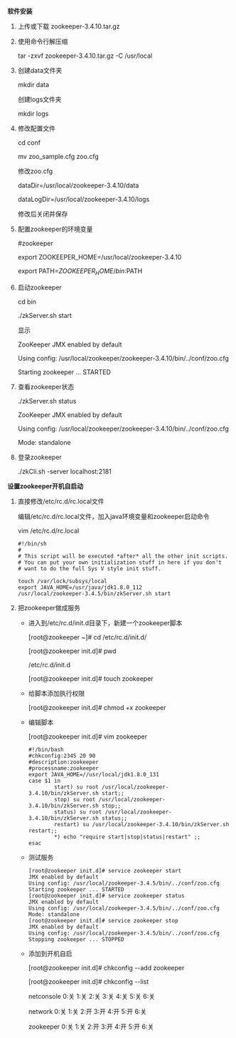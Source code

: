 **软件安装**

1. 上传或下载 zookeeper-3.4.10.tar.gz

2. 使用命令行解压缩

   tar -zxvf zookeeper-3.4.10.tar.gz -C /usr/local

3. 创建data文件夹

   mkdir data 

   创建logs文件夹

   mkdir logs

4. 修改配置文件

   cd conf 

   mv zoo_sample.cfg zoo.cfg 

   修改zoo.cfg 

   dataDir=/usr/local/zookeeper-3.4.10/data

   dataLogDir=/usr/local/zookeeper-3.4.10/logs

   修改后关闭并保存

5. 配置zookeeper的环境变量

   #zookeeper

   export ZOOKEEPER_HOME=/usr/local/zookeeper-3.4.10

   export PATH=$ZOOKEEPER_HOME/bin:$PATH

6. 启动zookeeper

   cd bin 

    ./zkServer.sh start 

   显示

   ZooKeeper JMX enabled by default 

   Using config: /usr/local/zookeeper/zookeeper-3.4.10/bin/../conf/zoo.cfg 

   Starting zookeeper ... STARTED 

7. 查看zookeeper状态

   ./zkServer.sh status

   ZooKeeper JMX enabled by default 

   Using config: /usr/local/zookeeper/zookeeper-3.4.10/bin/../conf/zoo.cfg 

   Mode: standalone 

8. 登录zookeeper

   ./zkCli.sh -server localhost:2181



**设置zookeeper开机自启动**

1. 直接修改/etc/rc.d/rc.local文件

   编辑/etc/rc.d/rc.local文件，加入java环境变量和zookeeper启动命令

   vim /etc/rc.d/rc.local 

   ~~~
   #!/bin/sh
   #
   # This script will be executed *after* all the other init scripts.
   # You can put your own initialization stuff in here if you don't
   # want to do the full Sys V style init stuff.
    
   touch /var/lock/subsys/local
   export JAVA_HOME=/usr/java/jdk1.8.0_112
   /usr/local/zookeeper-3.4.5/bin/zkServer.sh start
   ~~~

2. 把zookeeper做成服务

   * 进入到/etc/rc.d/init.d目录下，新建一个zookeeper脚本

     [root@zookeeper ~]# cd /etc/rc.d/init.d/

     [root@zookeeper init.d]# pwd

     /etc/rc.d/init.d

     [root@zookeeper init.d]# touch zookeeper

   * 给脚本添加执行权限

     [root@zookeeper init.d]# chmod +x zookeeper

   * 编辑脚本

     [root@zookeeper init.d]# vim zookeeper

     ~~~
     #!/bin/bash
     #chkconfig:2345 20 90
     #description:zookeeper
     #processname:zookeeper
     export JAVA_HOME=//usr/local/jdk1.8.0_131
     case $1 in
             start) su root /usr/local/zookeeper-3.4.10/bin/zkServer.sh start;;
             stop) su root /usr/local/zookeeper-3.4.10/bin/zkServer.sh stop;;
             status) su root /usr/local/zookeeper-3.4.10/bin/zkServer.sh status;;
             restart) su /usr/local/zookeeper-3.4.10/bin/zkServer.sh restart;;
             *) echo "require start|stop|status|restart" ;;
     esac
     ~~~

   * 测试服务

     ~~~
     [root@zookeeper init.d]# service zookeeper start
     JMX enabled by default
     Using config: /usr/local/zookeeper-3.4.5/bin/../conf/zoo.cfg
     Starting zookeeper ... STARTED
     [root@zookeeper init.d]# service zookeeper status
     JMX enabled by default
     Using config: /usr/local/zookeeper-3.4.5/bin/../conf/zoo.cfg
     Mode: standalone
     [root@zookeeper init.d]# service zookeeper stop
     JMX enabled by default
     Using config: /usr/local/zookeeper-3.4.5/bin/../conf/zoo.cfg
     Stopping zookeeper ... STOPPED
     ~~~

   * 添加到开机自启

     [root@zookeeper init.d]# chkconfig --add zookeeper 

     [root@zookeeper init.d]# chkconfig --list

     netconsole       0:关    1:关    2:关    3:关    4:关    5:关    6:关

     network            0:关    1:关    2:开    3:开    4:开    5:开    6:关

     zookeeper        0:关    1:关    2:开    3:开    4:开    5:开    6:关